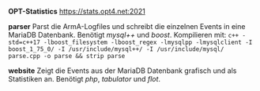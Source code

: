 **OPT-Statistics**
https://stats.opt4.net:2021

**parser**
Parst die ArmA-Logfiles und schreibt die einzelnen Events in eine MariaDB Datenbank.
Benötigt *mysql++* und *boost*.
Kompilieren mit:
`c++ -std=c++17 -lboost_filesystem -lboost_regex -lmysqlpp -lmysqlclient -I boost_1_75_0/ -I /usr/include/mysql++/ -I /usr/include/mysql/ parse.cpp -o parse && strip parse`

**website**
Zeigt die Events aus der MariaDB Datenbank grafisch und als Statistiken an.
Benötigt *php*, *tabulator* und *flot*.
